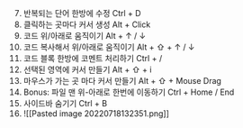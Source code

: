 7) 반복되는 단어 한방에 수정 Ctrl + D 
6) 클릭하는 곳마다 커서 생성 Alt + Click 
5) 코드 위/아래로 움직이기 Alt + ↑ / ↓ 
4) 코드 복사해서 위/아래로 움직이기 Alt + ⇧ + ↑ / ↓ 
3) 코드 블록 한방에 코멘트 처리하기 Ctrl + / 
2) 선택된 영역에 커서 만들기 Alt + ⇧ + i 
1) 마우스가 가는 곳 마다 커서 만들기 Alt + ⇧ + Mouse Drag 
2) Bonus: 파일 맨 위-아래로 한번에 이동하기 Ctrl + Home / End 
3) 사이드바 숨기기 Ctrl + B
4) ![[Pasted image 20220718132351.png]]
